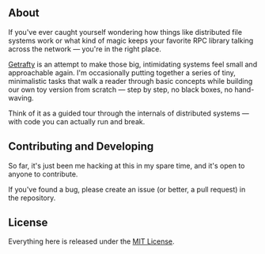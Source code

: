 ## About

If you've ever caught yourself wondering how things like distributed file systems work or what kind of magic keeps your favorite RPC library talking across the network — you're in the right place.

[Getrafty](https://getrafty.org/threads/github.com@sidosera/intro/) is an attempt to make those big, intimidating systems feel small and approachable again. I'm occasionally putting together a series of tiny, minimalistic tasks that walk a reader through basic concepts while building our own toy version from scratch — step by step, no black boxes, no hand-waving.

Think of it as a guided tour through the internals of distributed systems — with code you can actually run and break.

## Contributing and Developing

So far, it's just been me hacking at this in my spare time, and it's open to anyone to contribute.

If you've found a bug, please create an issue (or better, a pull request) in the repository.

## License

Everything here is released under the [MIT License](https://github.com/getrafty-org/getrafty/blob/main/LICENSE).

